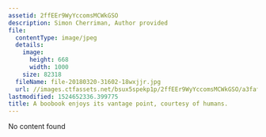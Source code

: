 ```yaml
---
assetid: 2ffEEr9WyYccomsMCWkGSO
description: Simon Cherriman, Author provided
file:
  contentType: image/jpeg
  details:
    image:
      height: 668
      width: 1000
    size: 82318
  fileName: file-20180320-31602-18wxjjr.jpg
  url: //images.ctfassets.net/bsux5spekp1p/2ffEEr9WyYccomsMCWkGSO/a3faf02b6fe8e5458f51169666dd4285/file-20180320-31602-18wxjjr.jpg
lastmodified: 1524652336.399775
title: A boobook enjoys its vantage point, courtesy of humans.
---
```

No content found